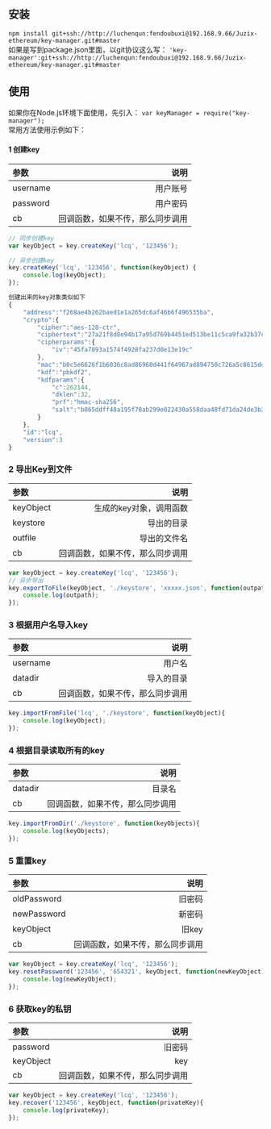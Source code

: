 安装
-----
`npm install git+ssh://http://luchenqun:fendoubuxi@192.168.9.66/Juzix-ethereum/key-manager.git#master`   
如果是写到package.json里面，以git协议这么写：
`'key-manager':git+ssh://http://luchenqun:fendoubuxi@192.168.9.66/Juzix-ethereum/key-manager.git#master`

使用
-----
如果你在Node.js环境下面使用，先引入：
`var keyManager = require("key-manager");`   
常用方法使用示例如下：   
#### 1 创建key
|     参数       |             说明                   |
| :------------    | ---------------------------------: |
| username         | 用户账号                            |
| password         | 用户密码                            |
| cb                | 回调函数，如果不传，那么同步调用      |
```JavaScript
// 同步创建key
var keyObject = key.createKey('lcq', '123456');

// 异步创建key
key.createKey('lcq', '123456', function(keyObject) {
    console.log(keyObject);
});

创建出来的key对象类似如下
{
    "address":"f268ae4b262baed1e1a265dc6af46b6f496535ba",
    "crypto":{
        "cipher":"aes-128-ctr",
        "ciphertext":"27a21f8d8e94b17a95d769b4451ed513be11c5ca9fa32b37cc4cee463c9b9705",
        "cipherparams":{
            "iv":"45fa7893a1574f4928fa237d0e13e19c"
        },
        "mac":"b0c5e6626f1b6036c8ad86960d441f64967ad894750c726a5c8615dd3facbcc5",
        "kdf":"pbkdf2",
        "kdfparams":{
            "c":262144,
            "dklen":32,
            "prf":"hmac-sha256",
            "salt":"b865ddff48a195f78ab299e022430a558daa48fd71da24de3b3da55b034d811b"
        }
    },
    "id":"lcq",
    "version":3
}
```

### 2 导出Key到文件
|     参数      |             说明                   |
| :------------   | ---------------------------------: |
| keyObject       | 生成的key对象，调用函数               |
| keystore        | 导出的目录                            |
| outfile        | 导出的文件名                            |
| cb              | 回调函数，如果不传，那么同步调用      |
```JavaScript
var keyObject = key.createKey('lcq', '123456');
// 异步导出
key.exportToFile(keyObject, './keystore', 'xxxxx.json', function(outpath){
    console.log(outpath);
});
```

### 3 根据用户名导入key
|     参数      |             说明                   |
| :------------   | ---------------------------------: |
| username       | 用户名               |
| datadir        | 导入的目录                            |
| cb              | 回调函数，如果不传，那么同步调用      |
```JavaScript
key.importFromFile('lcq', './keystore', function(keyObject){
    console.log(keyObject);
});
```

### 4 根据目录读取所有的key
|     参数      |             说明                   |
| :------------   | ---------------------------------: |
| datadir       | 目录名               |
| cb              | 回调函数，如果不传，那么同步调用      |
```JavaScript
key.importFromDir('./keystore', function(keyObjects){
    console.log(keyObjects);
});
```

### 5 重置key
|     参数      |             说明                   |
| :------------   | ---------------------------------: |
| oldPassword       | 旧密码               |
| newPassword       | 新密码               |
| keyObject       | 旧key               |
| cb              | 回调函数，如果不传，那么同步调用      |
```JavaScript
var keyObject = key.createKey('lcq', '123456');
key.resetPassword('123456', '654321', keyObject, function(newKeyObject){
    console.log(newKeyObject);
});
```

### 6 获取key的私钥
|     参数      |             说明                   |
| :------------   | ---------------------------------: |
| password       | 旧密码               |
| keyObject       | key               |
| cb              | 回调函数，如果不传，那么同步调用      |
```JavaScript
var keyObject = key.createKey('lcq', '123456');
key.recover('123456', keyObject, function(privateKey){
    console.log(privateKey);
});
```
